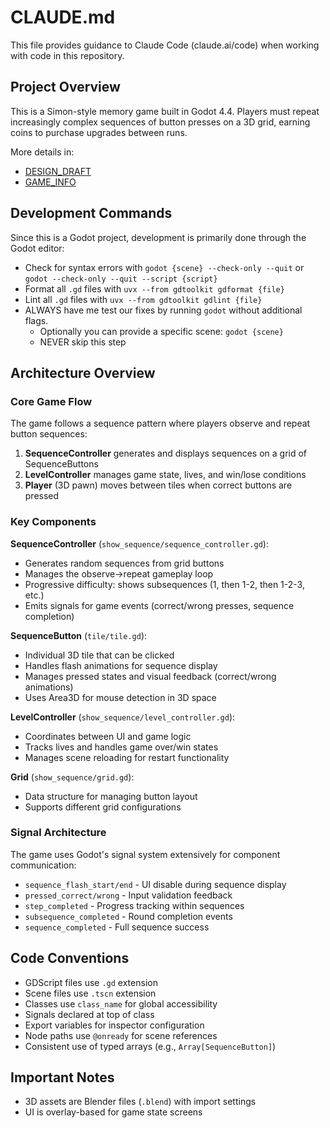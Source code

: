 # CLAUDE.md

This file provides guidance to Claude Code (claude.ai/code) when working with code in this repository.

## Project Overview

This is a Simon-style memory game built in Godot 4.4. Players must repeat increasingly complex sequences of button presses on a 3D grid, earning coins to purchase upgrades between runs.

More details in:

- [DESIGN_DRAFT](docs/DESIGN_DRAFT.md)
- [GAME_INFO](docs/GAME_INFO.md)

## Development Commands

Since this is a Godot project, development is primarily done through the Godot editor:

- Check for syntax errors with `godot {scene} --check-only --quit` or `godot --check-only --quit --script {script}`
- Format all `.gd` files with `uvx --from gdtoolkit gdformat {file}`
- Lint all `.gd` files with `uvx --from gdtoolkit gdlint {file}`
- ALWAYS have me test our fixes by running `godot` without additional flags.
  - Optionally you can provide a specific scene: `godot {scene}`
  - NEVER skip this step

## Architecture Overview

### Core Game Flow

The game follows a sequence pattern where players observe and repeat button sequences:

1. **SequenceController** generates and displays sequences on a grid of SequenceButtons
2. **LevelController** manages game state, lives, and win/lose conditions
3. **Player** (3D pawn) moves between tiles when correct buttons are pressed

### Key Components

**SequenceController** (`show_sequence/sequence_controller.gd`):

- Generates random sequences from grid buttons
- Manages the observe→repeat gameplay loop
- Progressive difficulty: shows subsequences (1, then 1-2, then 1-2-3, etc.)
- Emits signals for game events (correct/wrong presses, sequence completion)

**SequenceButton** (`tile/tile.gd`):

- Individual 3D tile that can be clicked
- Handles flash animations for sequence display
- Manages pressed states and visual feedback (correct/wrong animations)
- Uses Area3D for mouse detection in 3D space

**LevelController** (`show_sequence/level_controller.gd`):

- Coordinates between UI and game logic
- Tracks lives and handles game over/win states
- Manages scene reloading for restart functionality

**Grid** (`show_sequence/grid.gd`):

- Data structure for managing button layout
- Supports different grid configurations

### Signal Architecture

The game uses Godot's signal system extensively for component communication:

- `sequence_flash_start/end` - UI disable during sequence display
- `pressed_correct/wrong` - Input validation feedback
- `step_completed` - Progress tracking within sequences
- `subsequence_completed` - Round completion events
- `sequence_completed` - Full sequence success

## Code Conventions

- GDScript files use `.gd` extension
- Scene files use `.tscn` extension
- Classes use `class_name` for global accessibility
- Signals declared at top of class
- Export variables for inspector configuration
- Node paths use `@onready` for scene references
- Consistent use of typed arrays (e.g., `Array[SequenceButton]`)

## Important Notes

- 3D assets are Blender files (`.blend`) with import settings
- UI is overlay-based for game state screens
